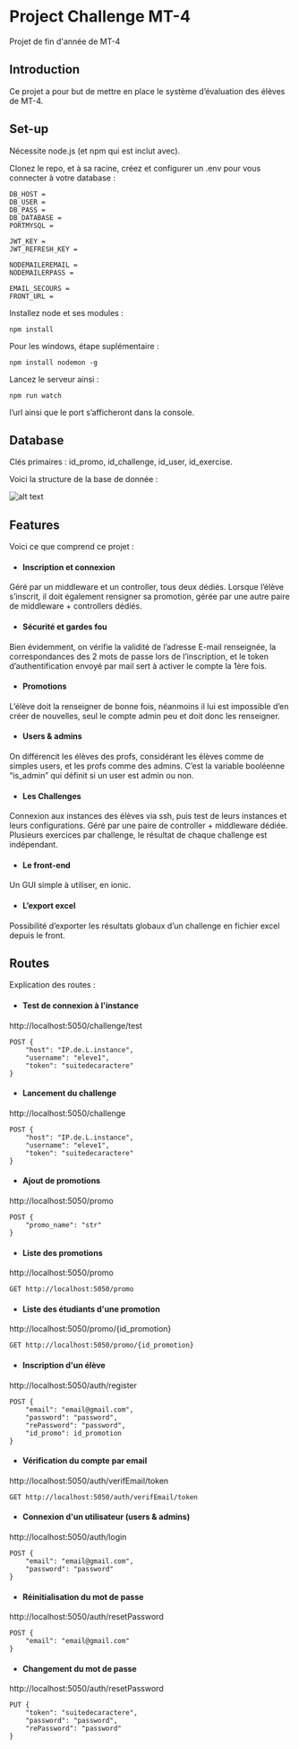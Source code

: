 
# Project Challenge MT-4

Projet de fin d'année de MT-4


## Introduction
Ce projet a pour but de mettre en place le système d’évaluation des élèves de MT-4.

## Set-up
Nécessite node.js (et npm qui est inclut avec).

Clonez le repo, et à sa racine, créez et configurer un .env pour vous connecter à votre database :

```env
DB_HOST =
DB_USER =
DB_PASS =
DB_DATABASE =
PORTMYSQL =

JWT_KEY =
JWT_REFRESH_KEY =

NODEMAILEREMAIL = 
NODEMAILERPASS =

EMAIL_SECOURS = 
FRONT_URL = 
```

Installez node et ses modules :
```node
npm install 
```

Pour les windows, étape suplémentaire :
```node
npm install nodemon -g
```

Lancez le serveur ainsi :
```node
npm run watch
```
l’url ainsi que le port s’afficheront dans la console.
## Database
Clés primaires : id_promo, id_challenge, id_user, id_exercise.

Voici la structure de la base de donnée :

![alt text](https://cdn.discordapp.com/attachments/981548463206584320/996715764134453268/diagramme_3.png)

## Features
Voici ce que comprend ce projet :

- #### Inscription et connexion

Géré par un middleware et un controller, tous deux dédiés.
Lorsque l’élève s’inscrit, il doit également rensigner sa promotion, gérée par une autre paire de middleware + controllers dédiés.

 - #### Sécurité et gardes fou

Bien évidemment, on vérifie la validité de l’adresse E-mail renseignée, la correspondances des 2 mots de passe lors de l’inscription, et le token d’authentification envoyé par mail sert à activer le compte la 1ère fois.

- #### Promotions

L’élève doit la renseigner de bonne fois, néanmoins il lui est impossible d’en créer de nouvelles, seul le compte admin peu et doit donc les renseigner. 

 - #### Users & admins

On différencit les élèves des profs, considérant les élèves comme de simples users, et les profs comme des admins. C’est la variable booléenne “is_admin” qui définit si un user est admin ou non. 

- #### Les Challenges

Connexion aux instances des élèves via ssh, puis test de leurs instances et leurs configurations. Géré par une paire de controller + middleware dédiée. Plusieurs exercices par challenge, le résultat de chaque challenge est indépendant.

 - #### Le front-end

Un GUI simple à utiliser, en ionic.

- #### L’export excel

Possibilité d’exporter les résultats globaux d’un challenge en fichier excel depuis le front.

## Routes
Explication des routes :

- #### Test de connexion à l'instance

http://localhost:5050/challenge/test
```
POST {
	"host": "IP.de.L.instance",
	"username": "eleve1",
	"token": "suitedecaractere"
}
```

- #### Lancement du challenge

http://localhost:5050/challenge

```
POST {
	"host": "IP.de.L.instance",
	"username": "eleve1",
	"token": "suitedecaractere"
}
```

- #### Ajout de promotions

http://localhost:5050/promo

```
POST {
	"promo_name": "str"
}
```

- #### Liste des promotions

http://localhost:5050/promo

```
GET http://localhost:5050/promo
```

- #### Liste des étudiants d'une promotion

http://localhost:5050/promo/{id_promotion}

```
GET http://localhost:5050/promo/{id_promotion}
```

- #### Inscription d'un élève

http://localhost:5050/auth/register

```
POST {
	"email": "email@gmail.com",
	"password": "password",
	"rePassword": "password",
	"id_promo": id_promotion
}
```

- #### Vérification du compte par email

http://localhost:5050/auth/verifEmail/token

```
GET http://localhost:5050/auth/verifEmail/token
```

- #### Connexion d'un utilisateur (users & admins)

http://localhost:5050/auth/login

```
POST {
	"email": "email@gmail.com",
	"password": "password"
}
```

- #### Réinitialisation du mot de passe

http://localhost:5050/auth/resetPassword

```
POST {
	"email": "email@gmail.com"
}
```

- #### Changement du mot de passe

http://localhost:5050/auth/resetPassword

```
PUT {
	"token": "suitedecaractere",
	"password": "password",
	"rePassword": "password"
}
```